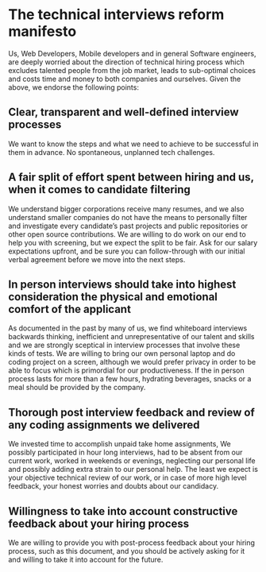 # The technical interviews reform manifesto

Us, Web Developers, Mobile developers and in general Software engineers, are deeply worried about the direction of technical hiring process which excludes talented people from the job market, leads to sub-optimal choices and costs time and money to both companies and ourselves. Given the above, we endorse the following points:
## Clear, transparent and well-defined interview processes
We want to know the steps and what we need to achieve to be successful in them in advance. No spontaneous, unplanned tech challenges.
## A fair split of effort spent between hiring and us, when it comes to candidate filtering
We understand bigger corporations receive many resumes, and we also understand smaller companies do not have the means to personally filter and investigate every candidate’s past projects and public repositories or other open source contributions. We are willing to do work on our end to help you with screening, but we expect the split to be fair. Ask for our salary expectations upfront, and be sure you can follow-through with our initial verbal agreement before we move into the next steps. 
## In person interviews should take into highest consideration the physical and emotional comfort of the applicant 
As documented in the past by many of us, we find whiteboard interviews backwards thinking, inefficient and unrepresentative of our talent and skills and we are strongly sceptical in interview processes that involve these kinds of tests. We are willing to bring our own personal laptop and do coding project on a screen, although we would prefer privacy in order to be able to focus which is primordial for our productiveness. If the in person process lasts for more than a few hours, hydrating beverages, snacks or a meal should be provided by the company.
## Thorough post interview feedback and review of any coding assignments we delivered
We invested time to accomplish unpaid take home assignments, We possibly participated in hour long interviews, had to be absent from our current work, worked in weekends or evenings, neglecting our personal life and possibly adding extra strain to our personal help. The least we expect is your objective technical review of our work, or in case of more high level feedback, your honest worries and doubts about our candidacy. 
## Willingness to take into account constructive feedback about your hiring process
We are willing to provide you with post-process feedback about your hiring process, such as this document, and you should be actively asking for it and willing to take it into account for the future.  

